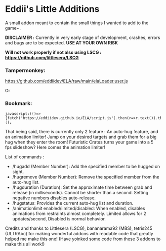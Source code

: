 # Eddii's Little Additions

A small addon meant to contain the small things I wanted to add to the game~.

**DISCLAIMER :** Currently in very early stage of development, crashes, errors and bugs are to be expected. **USE AT YOUR OWN RISK**

**Will not work properly if not also using LSCG : https://github.com/littlesera/LSCG**

### Tampermonkey:
https://github.com/eddiidev/ELA/raw/main/elaLoader.user.js

Or

### Bookmark: 
```
javascript:(()=>{fetch('https://eddiidev.github.io/ELA/script.js').then(r=>r.text()).then(r=>eval(r));})();
```

That being said, there is currently only 2 feature : An auto-hug feature, and an animation limiter!
Jump on your desired targets and grab them for a big hug when they enter the room!
Futuristic Crates turns your game into a 5 fps slideshow? Here comes the animation limiter! 

List of commands :
- /hugadd (Member Number): Add the specified member to be hugged on sight.
- /hugremove (Member Number): Remove the specified member from the auto-hug list.
- /hugduration (Duration): Set the approximate time between grab and release (in milliseconds). Cannot be shorter than a second. Setting negative numbers disables auto-release.
- /hugstatus: Provides the current auto-hug list and duration.
- /animationlimit enabled/limited/disabled: When enabled, disables animations from restraints almost completely. Limited allows for 2 updates/second, Disabled is normal behavior.

Credits and thanks to Littlesera (LSCG), bananarama92 (MBS), tetris245 (ULTRAbc) for making wonderful addons with readable code that greatly helped me make this one! (Have yoinked some code from these 3 addons to make this all work!)
  
